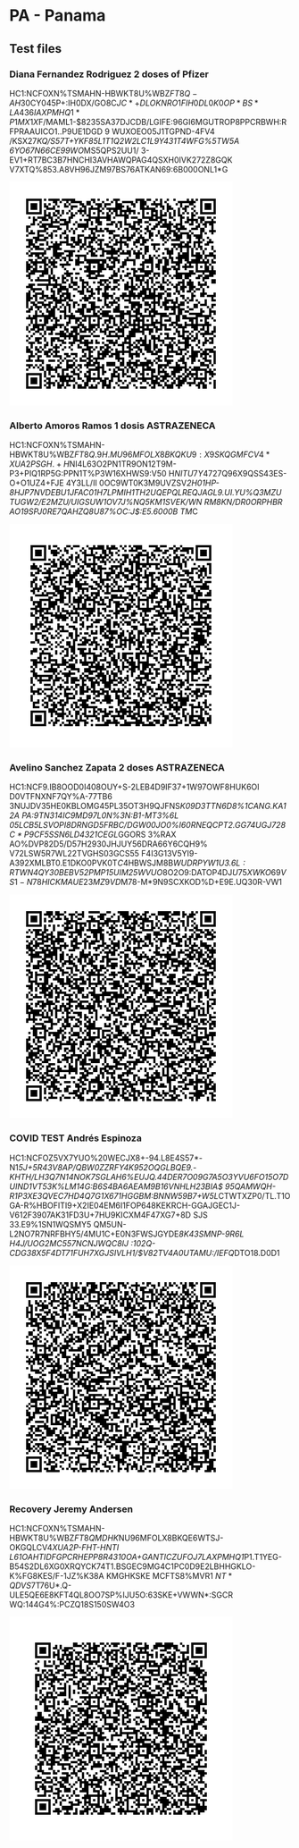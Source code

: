 # PA - Panama

## Test files

### Diana Fernandez Rodriguez 2 doses of Pfizer

HC1:NCFOXN%TSMAHN-HBWKT8U%WBZ$FT8Q-AH3%Q1ROYS2ODP .ILS3:RIQI5TK9-RQQHIZC4.OIEQM8ZA*LPVT25$0CY045P+:IH0DX/GO8C$JC*+DLOKNRO1FIH0DL0K0OP*BS*LA 436IAXPMHQ1*P1MX1X%EPS5OH6I7OR/S+D01MO0%KYQ2A KZ*U0I1-I0*OC6H0/VMNPM3T3+7A.N88J4R$F/MAML1-$8235SA37DJCDB/LGIFE:96GI6MGUTROP8PPCRBWH:RFPRAAUICO1..P9UE1DGD 9 WUXOEO05J1TGPND-4FV4 /KSX27*KQ/S57T+YKF85L1T1Q2W2LC1L9Y431T4WFG%5TW5A 6YO67N66CE99WO*MS5QPS2UU1/ 3-EV1+RT7BC3B7HNCHI3AVHAWQPAG4QSXH0IVK272Z8GQK V7XTQ%853.A8VH96JZM97BS76ATKAN69:6B000ONL1*G

![VAC1](VAC1.png)


### Alberto Amoros Ramos   1 dosis  ASTRAZENECA

HC1:NCFOXN%TSMAHN-HBWKT8U%WBZ$FT8Q.9H. MU96MFOLX8BKQKU9:X9SKQGMFCV4*XUA2PSGH.+H$NI4L63O2PN1TR9ON12T9M-P3+PIQ1RP5G:PPN1T%P3W16XHWS9:V50 H$NIT U7Y47%S%*48YIZ73423ZQT-EJEG3XW4:$27Q96X9QSS43ES-O+O1UZ4+FJE 4Y3LL/II 0OC9WT0K3M9UVZSV*2H01HP-8HJP7NVDEBU1JFAC01H7LPMIH1TH2UQEPQLREQJAGL9.UI.YU%Q3MZU TUGW2/E2MZU/UIGSUW1OV7J$%25I3HC3X83C57CZTGC40ATA2T%PFBI8KBQF53FDLE*PA0CG%V$%NQ5KM1SVEK/WN RM8KN/DR0ORPHBR AO19SPJ0RE7QAHZQ8U87%OC:J$:E5.6000B TM*C

![VAC2](VAC2.png)

###  Avelino Sanchez Zapata 2 doses ASTRAZENECA

HC1:NCF9.IB8OOD0I408OUY+S-2LEB4D9IF37+1W97OWF8HUK6OI D0VTFNXNF7QY%A-77TB6 3NUJDV35HE0KBLOMG45PL35OT3H9QJFNS*K09D3TTN6D8%1CANG.KA12A PA:9TN314IC9MD97L0N%3N:B1-MT3%6L 05LCB5LSVOPI8DRNG$D5FR$BC/DGW00JO0%I60RNEQCPT2.GG$74UGJ728C*P9CF5$SSN6LD4321CEGL*GGORS 3%RAX AO%DVP82D5/D57H2930JHJUY56DRA66Y6CQH9% V72LSW5R7WL22TVGHS03GCS55 F4I3G13V5YI9-A392XMLBT0.E1DKO0PVK0T$C4$HBWSJM8B*WUDRPYW1U$3.6L:RTWN4QY30BEBV5$2PMP15UIM25WVUO*8O2O9:DATOP4DJ$U7 5XWKO69VS1-N78HICKMAUE23MZ9VD%OL.CTOU$M78-M*9N9SCXKOD%D+E9E.UQ30R-VW1

![VAC3](VAC3.png)

### COVID TEST Andrés Espinoza

HC1:NCFOZ5VX7YUO%20WECJX8+-94.L8E4S57*-N1*5J+5R43V8AP/QBW0ZZRFY4K952OQGLBQE9.-KHTH/LH3Q7N14NOK7SGLAH6%EUJQ.44DER7O09G7A5O3YVU6FO15O7DUIND1VT53K%LM14G:B6S4BA6AEAM9B16VNHLH23BIA$ 95QAMWQH-R1P3XE3QVEC7HD4Q7G1X671HGGBM:BNNW59B7+W5L*CTWTXZP0/TL.T1OGA-R%HBOFITI9+X2IE04EM6I1FOP648KEKRCH-GGAJGEC1J-V612F3907AK31FD3U+7HU9KICXM4F47XG7+8D SJS 33.E9%1SN1WQSMY5 QM5UN-L2NO7R7NRFBHY5/4MU1C+E0N3FWSJGYDE*8K43SMNP-9R6L H4J/UOG2MC557NCNJWQC8IJ :102Q-CDG38X5F4DT71FUH7XGJSIVLH1/$V82TV4A0UTAMU:/IEFQ*DTO18.D0D1

![TEST1](TEST1.png)

### Recovery Jeremy Andersen

HC1:NCFOXN%TSMAHN-HBWKT8U%WBZ$FT8QMDHK$NU96MFOLX8BKQE6WTSJ-OKGQLCV4*XUA2P-FHT-HNTI L61OAHTIDFGPCRHEPP8R4310OA+GANTICZUFOJ7LAXPMHQ1*P1.T1YEG-B54S2DL6XG0XRQYCK74T1.BSGEC9MG4C1PC0D9E2LBHHGKLO-K%FG8KES/F-1JZ%K38A KMGHKSKE MCFTS8%MVR1 $NT*QDVS7%NC.UWT6T*Q.+QATP8%M2NIWKP688JJKIIIYECUXO :VKCBZDRBKUR%B6YSSOJ:B99+T%$T76U*.Q-ULE5QE6E8KFT4QL8OO7SP%IJU5O:63SKE+VWWN*:SGCR WQ:144G4%:PCZQ18S150SW4O3

![REC1](REC1.png)




